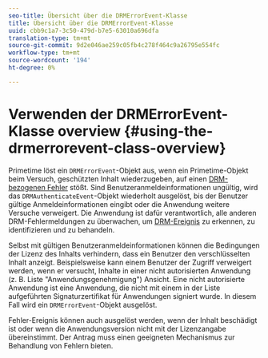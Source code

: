 ```yaml
---
seo-title: Übersicht über die DRMErrorEvent-Klasse
title: Übersicht über die DRMErrorEvent-Klasse
uuid: cbb9c1a7-3c50-479d-b7e5-63010a696dfa
translation-type: tm+mt
source-git-commit: 9d2e046ae259c05fb4c278f464c9a26795e554fc
workflow-type: tm+mt
source-wordcount: '194'
ht-degree: 0%

---
```



# Verwenden der DRMErrorEvent-Klasse overview {#using-the-drmerrorevent-class-overview}

Primetime löst ein `DRMErrorEvent`-Objekt aus, wenn ein Primetime-Objekt beim Versuch, geschützten Inhalt wiederzugeben, auf einen [DRM-bezogenen Fehler](https://help.adobe.com/en_US/primetime/drm/index.html#reference-DRM_Client_Error_Messages) stößt. Sind Benutzeranmeldeinformationen ungültig, wird das `DRMAuthenticateEvent`-Objekt wiederholt ausgelöst, bis der Benutzer gültige Anmeldeinformationen eingibt oder die Anwendung weitere Versuche verweigert. Die Anwendung ist dafür verantwortlich, alle anderen DRM-Fehlermeldungen zu überwachen, um [DRM-Ereignis](https://help.adobe.com/en_US/primetime/drm/index.html#reference-DRM_Client_Error_Messages) zu erkennen, zu identifizieren und zu behandeln.

Selbst mit gültigen Benutzeranmeldeinformationen können die Bedingungen der Lizenz des Inhalts verhindern, dass ein Benutzer den verschlüsselten Inhalt anzeigt. Beispielsweise kann einem Benutzer der Zugriff verweigert werden, wenn er versucht, Inhalte in einer nicht autorisierten Anwendung (z. B. Liste &quot;Anwendungsgenehmigung&quot;) Ansicht. Eine nicht autorisierte Anwendung ist eine Anwendung, die nicht mit einem in der Liste aufgeführten Signaturzertifikat für Anwendungen signiert wurde. In diesem Fall wird ein `DRMErrorEvent`-Objekt ausgelöst.

Fehler-Ereignis können auch ausgelöst werden, wenn der Inhalt beschädigt ist oder wenn die Anwendungsversion nicht mit der Lizenzangabe übereinstimmt. Der Antrag muss einen geeigneten Mechanismus zur Behandlung von Fehlern bieten.
